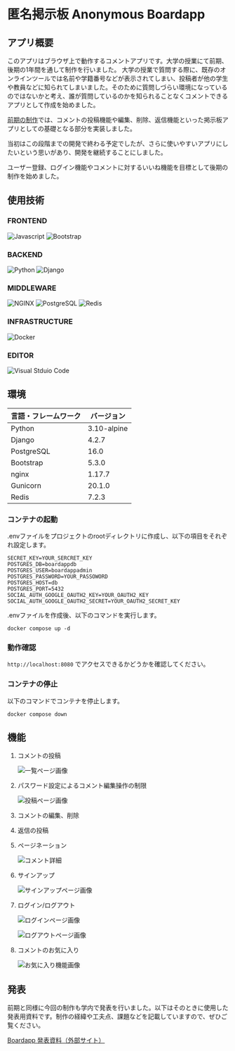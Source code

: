 # 匿名掲示板 Anonymous Boardapp

## アプリ概要

このアプリはブラウザ上で動作するコメントアプリです。大学の授業にて前期、後期の1年間を通して制作を行いました。
大学の授業で質問する際に、既存のオンラインツールでは名前や学籍番号などが表示されてしまい、投稿者が他の学生や教員などに知られてしまいました。そのために質問しづらい環境になっているのではないかと考え、誰が質問しているのかを知られることなくコメントできるアプリとして作成を始めました。

[前期の制作](https://github.com/wakashiyo/AnonymousBoardapp-FirstTerm "前期の匿名掲示板")では、コメントの投稿機能や編集、削除、返信機能といった掲示板アプリとしての基礎となる部分を実装しました。

当初はこの段階までの開発で終わる予定でしたが、さらに使いやすいアプリにしたいという思いがあり、開発を継続することにしました。

ユーザー登録、ログイン機能やコメントに対するいいね機能を目標として後期の制作を始めました。

## 使用技術

### FRONTEND

![Javascript](https://img.shields.io/badge/-Javascript-000.svg?logo=javascript&style=for-the-badge)
![Bootstrap](https://img.shields.io/badge/-Bootstrap-563D7C.svg?logo=bootstrap&style=for-the-badge)

### BACKEND

![Python](https://img.shields.io/badge/-Python-FFE873.svg?logo=python&style=for-the-badge)
![Django](https://img.shields.io/badge/-Django-092E20.svg?logo=django&style=for-the-badge)

### MIDDLEWARE

![NGINX](https://img.shields.io/badge/-Nginx-269539.svg?logo=nginx&style=for-the-badge)
![PostgreSQL](https://img.shields.io/badge/-Postgresql-336791.svg?logo=postgresql&style=for-the-badge&logoColor=fff)
![Redis](https://img.shields.io/badge/-Redis-D82C20.svg?logo=redis&style=for-the-badge&logoColor=fff)

### INFRASTRUCTURE

![Docker](https://img.shields.io/badge/-Docker-1488C6.svg?logo=docker&style=for-the-badge)

### EDITOR

![Visual Stduio Code](https://img.shields.io/badge/-Visualstudiocode-007ACC.svg?logo=visualstudiocode&style=for-the-badge)

## 環境

| 言語・フレームワーク  | バージョン |
| --------------------- | ---------- |
| Python                | 3.10-alpine|
| Django                | 4.2.7      |
| PostgreSQL            | 16.0       |
| Bootstrap             | 5.3.0      |
| nginx                 | 1.17.7     |
| Gunicorn              | 20.1.0     |
| Redis                 | 7.2.3      |

### コンテナの起動

.envファイルをプロジェクトのrootディレクトリに作成し、以下の項目をそれぞれ設定します。

```{.env}
SECRET_KEY=YOUR_SERCRET_KEY
POSTGRES_DB=boardappdb
POSTGRES_USER=boardappadmin
POSTGRES_PASSWORD=YOUR_PASSOWORD
POSTGRES_HOST=db
POSTGRES_PORT=5432
SOCIAL_AUTH_GOOGLE_OAUTH2_KEY=YOUR_OAUTH2_KEY
SOCIAL_AUTH_GOOGLE_OAUTH2_SECRET=YOUR_OAUTH2_SECRET_KEY
```

.envファイルを作成後、以下のコマンドを実行します。

```{bash}
docker compose up -d
```

### 動作確認

`http://localhost:8080` でアクセスできるかどうかを確認してください。

### コンテナの停止

以下のコマンドでコンテナを停止します。

```{bash}
docker compose down
```

## 機能

1. コメントの投稿

    ![一覧ページ画像](https://github.com/wakashiyo/AnonymousBoardapp/assets/129835423/c9a405d6-8ddb-4edc-884e-93400a618165)

2. パスワード設定によるコメント編集操作の制限

    ![投稿ページ画像](https://github.com/wakashiyo/AnonymousBoardapp/assets/129835423/03fc3411-46ad-49a0-8c92-a2544184acf2)

3. コメントの編集、削除

4. 返信の投稿

5. ページネーション

    ![コメント詳細](https://github.com/wakashiyo/AnonymousBoardapp/assets/129835423/b6d911f1-d020-4529-8388-4db9717bab21)

6. サインアップ

    ![サインアップページ画像](https://github.com/wakashiyo/AnonymousBoardapp/assets/129835423/90c5ad1b-f444-42c6-bfc1-0f1ff3eb7c13)

7. ログイン/ログアウト

    ![ログインページ画像](https://github.com/wakashiyo/AnonymousBoardapp/assets/129835423/806d20b1-102b-4b1e-ac6d-43f8c8a73ba5)

    ![ログアウトページ画像](https://github.com/wakashiyo/AnonymousBoardapp/assets/129835423/10529e6a-3244-4aff-acf4-5e590f87e178)

8. コメントのお気に入り

    ![お気に入り機能画像](https://github.com/wakashiyo/AnonymousBoardapp/assets/129835423/21ba2574-03fe-400d-b635-ceb579ee884e)

## 発表

前期と同様に今回の制作も学内で発表を行いました。以下はそのときに使用した発表用資料です。制作の経緯や工夫点、課題などを記載していますので、ぜひご覧ください。

[Boardapp 発表資料（外部サイト）](https://www.canva.com/design/DAF_lSH_hbY/-eQoy1D34qBRkU8dAAlUYg/edit?utm_content=DAF_lSH_hbY&utm_campaign=designshare&utm_medium=link2&utm_source=sharebutton)
